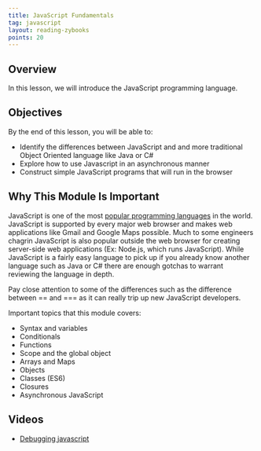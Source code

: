 ```yaml
---
title: JavaScript Fundamentals
tag: javascript
layout: reading-zybooks
points: 20
---
```


## Overview

In this lesson, we will introduce the JavaScript programming language. 

## Objectives

By the end of this lesson, you will be able to:

- Identify the differences between JavaScript and and more traditional Object Oriented language like Java or C#
- Explore how to use Javascript in an asynchronous manner
- Construct simple JavaScript programs that will run in the browser

## Why This Module Is Important

JavaScript is one of the most [popular programming
languages](https://insights.stackoverflow.com/survey/2020#technology-programming-scripting-and-markup-languages)
in the world. JavaScript is supported by every major web browser and makes web applications like
Gmail and Google Maps possible.  Much to some engineers chagrin JavaScript is also popular outside
the web browser for creating server-side web applications (Ex: Node.js, which runs JavaScript).
While JavaScript is a fairly easy language to pick up if you already know another language such as
Java or C# there are enough gotchas to warrant reviewing the language in depth. 

Pay close attention to some of the differences such as the difference between == and === as it can really trip up new JavaScript developers.

Important topics that this module covers:

- Syntax and variables
- Conditionals
- Functions
- Scope and the global object
- Arrays and Maps
- Objects 
- Classes (ES6)
- Closures
- Asynchronous JavaScript

## Videos

- [Debugging javascript](https://developer.chrome.com/docs/devtools/javascript/)